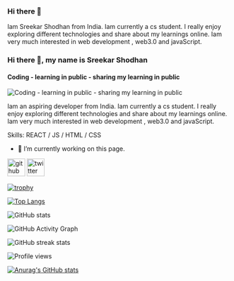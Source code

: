 ### Hi there 👋

Iam Sreekar Shodhan from India. Iam currently a cs student. I really enjoy exploring different technologies and share about my learnings online. Iam very much interested in web development , web3.0 and javaScript.

### Hi there 👋, my name is Sreekar Shodhan
#### Coding - learning in public - sharing my learning in public
![Coding - learning in public - sharing my learning in public](https://twitter.com/ShodhanSreekar/header_photo)

Iam an aspiring developer from India. Iam currently a cs student. I really enjoy exploring different technologies and share about my learnings online. Iam very much interested in web development , web3.0 and javaScript.

Skills:   REACT / JS / HTML / CSS

- 🔭 I’m currently working on this page. 


[<img src='https://cdn.jsdelivr.net/npm/simple-icons@3.0.1/icons/github.svg' alt='github' height='40'>](https://github.com/Sreekar-Shodhan)  [<img src='https://cdn.jsdelivr.net/npm/simple-icons@3.0.1/icons/twitter.svg' alt='twitter' height='40'>](https://twitter.com/@ShodhanSreekar)  

[![trophy](https://github-profile-trophy.vercel.app/?username=Sreekar-Shodhan)](https://github.com/ryo-ma/github-profile-trophy)

[![Top Langs](https://github-readme-stats.vercel.app/api/top-langs/?username=Sreekar-Shodhan)](https://github.com/anuraghazra/github-readme-stats)

![GitHub stats](https://github-readme-stats.vercel.app/api?username=Sreekar-Shodhan&show_icons=true)  

![GitHub Activity Graph](https://activity-graph.herokuapp.com/graph?username=Sreekar-Shodhan)  

![GitHub streak stats](https://github-readme-streak-stats.herokuapp.com/?user=Sreekar-Shodhan)  

![Profile views](https://gpvc.arturio.dev/Sreekar-Shodhan)  

[![Anurag's GitHub stats](https://github-readme-stats.vercel.app/api?username=Sreekar-Shodhan)](https://github.com/anuraghazra/github-readme-stats)
